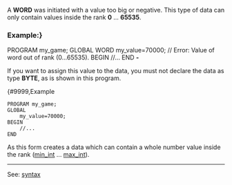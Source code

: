 A **WORD** was initiated with a value too big or negative. This
type of data can only contain values inside the rank **0** ... **65535**.

### Example:}
PROGRAM my_game;
GLOBAL
    WORD my_value=70000; // Error: Value of word out of rank (0...65535).
BEGIN
    //...
END
**-**

If you want to assign this value to the data, you must not declare the data as type **BYTE**,
as is shown in this program.

{#9999,Example
```
PROGRAM my_game;
GLOBAL
    my_value=70000;
BEGIN
    //...
END
```


As this form creates a data which can contain a whole number value
inside the rank ([min_int](min_int.md) ... [max_int](max_int.md)).


---------------------------------------
See: [syntax](syntax_of_a_programdot.md)

